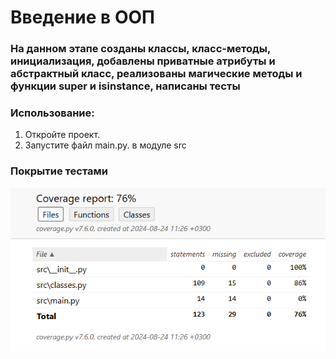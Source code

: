 # Введение в ООП
### На данном этапе созданы классы, класс-методы, инициализация, добавлены приватные атрибуты и абстрактный класс, реализованы магические методы и функции super и isinstance,  написаны тесты
### Использование:
1. Откройте проект.
2. Запустите файл main.py. в модуле src
### Покрытие тестами
![img_5.png](img_5.png)